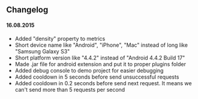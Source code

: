 
## Changelog

#### 16.08.2015


* Added "density" property to metrics
* Short device name like "Android", "iPhone", "Mac" instead of long like "Samsung Galaxy S3"
* Short platform version like "4.4.2" instead of "Android 4.4.2 Build 17"
* Made .jar file for android extension and put it to proper plugins folder
* Added debug console to demo project for easier debugging
* Added cooldown in 5 seconds before send unsuccessful requests
* Added cooldown in 0.2 seconds before send next request. It means we can't send more than 5 requests per second
